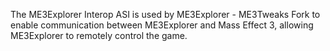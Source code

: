 The ME3Explorer Interop ASI is used by ME3Explorer - ME3Tweaks Fork to enable communication between ME3Explorer and Mass Effect 3, allowing ME3Explorer to remotely control the game.
